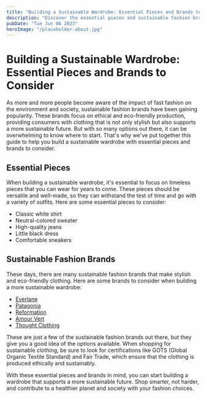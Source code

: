 ```yaml
---
title: "Building a Sustainable Wardrobe: Essential Pieces and Brands to Consider"
description: "Discover the essential pieces and sustainable fashion brands to consider when building a wardrobe that supports a more sustainable future. Shop smarter, not harder."
pubDate: "Tue Jun 06 2023"
heroImage: "/placeholder-about.jpg"
---
```


# Building a Sustainable Wardrobe: Essential Pieces and Brands to Consider

As more and more people become aware of the impact of fast fashion on the environment and society, sustainable fashion brands have been gaining popularity. These brands focus on ethical and eco-friendly production, providing consumers with clothing that is not only stylish but also supports a more sustainable future. But with so many options out there, it can be overwhelming to know where to start. That&#39;s why we&#39;ve put together this guide to help you build a sustainable wardrobe with essential pieces and brands to consider.

## Essential Pieces

When building a sustainable wardrobe, it&#39;s essential to focus on timeless pieces that you can wear for years to come. These pieces should be versatile and well-made, so they can withstand the test of time and go with a variety of outfits. Here are some essential pieces to consider:

- Classic white shirt
- Neutral-colored sweater
- High-quality jeans
- Little black dress
- Comfortable sneakers

## Sustainable Fashion Brands

These days, there are many sustainable fashion brands that make stylish and eco-friendly clothing. Here are some brands to consider when building a more sustainable wardrobe:

- [Everlane](https://www.everlane.com/)
- [Patagonia](https://www.patagonia.com/)
- [Reformation](https://www.thereformation.com/)
- [Amour Vert](https://amourvert.com/)
- [Thought Clothing](https://www.wearethought.com/)

These are just a few of the sustainable fashion brands out there, but they give you a good idea of the options available. When shopping for sustainable clothing, be sure to look for certifications like GOTS (Global Organic Textile Standard) and Fair Trade, which ensure that the clothing is produced ethically and sustainably.

With these essential pieces and brands in mind, you can start building a wardrobe that supports a more sustainable future. Shop smarter, not harder, and contribute to a healthier planet and society with your fashion choices.